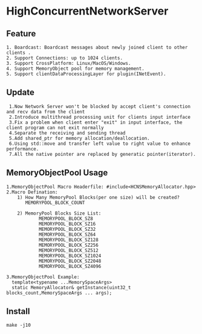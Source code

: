 ﻿# HighConcurrentNetworkServer

 ## Feature
    1. Boardcast: Boardcast messages about newly joined client to other clients .
    2. Support Connections: up to 1024 clients.
    3. Support CrossPlatform: Linux/MacOS/Windows.
    4. Support MemoryObject pool for memory management.
    5. Support clientDataProcessingLayer for plugin(INetEvent).

 ## Update
     1.Now Network Server won't be blocked by accept client's connection and recv data from the client
     2.Introduce multithread processing unit for clients input interface
     3.Fix a problem when client enter "exit" in input interface, the client program can not exit normally
     4.Separate the receiving and sending thread
     5.Add shared_ptr for memory allocation/deallocation.
     6.Using std::move and transfer left value to right value to enhance performance.
     7.All the native pointer are replaced by generatic pointer(iterator).

 ## MemoryObjectPool Usage
    1.MemoryObjectPool Macro Headerfile: #include<HCNSMemoryAllocator.hpp>    
    2.Macro Defination:
      	1) How Many MemoryPool Blocks(per one size) will be created?
           MEMORYPOOL_BLOCK_COUNT

		2) MemoryPool Blocks Size List:
         		MEMORYPOOL_BLOCK_SZ8
         		MEMORYPOOL_BLOCK_SZ16
         		MEMORYPOOL_BLOCK_SZ32
         		MEMORYPOOL_BLOCK_SZ64
         		MEMORYPOOL_BLOCK_SZ128
         		MEMORYPOOL_BLOCK_SZ256
         		MEMORYPOOL_BLOCK_SZ512
         		MEMORYPOOL_BLOCK_SZ1024
         		MEMORYPOOL_BLOCK_SZ2048
         		MEMORYPOOL_BLOCK_SZ4096
           
    3.MemoryObjectPool Example: 
      template<typename ...MemorySpaceArgs>
      static MemoryAllocator& getInstance(uint32_t blocks_count,MemorySpaceArgs ... args);
    
 ## Install
    make -j10
